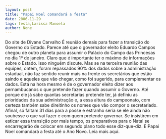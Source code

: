 ```yaml
---
layout: post
title: "Papai Noel comandará a festa"
date: 2006-11-29
tags: festa,Larissa Manoela
author: None
---
```

Do site de Divane Carvalho
É reunião demais para fazer a transição do Governo do Estado. Parece até que o governador eleito Eduardo Campos chegou de outro planeta para assumir o Palácio do Campo das Princesas no dia 1º de janeiro.
Claro que é importante ter o máximo de informações sobre o Estado. Isso ninguém discute. Mas se na terceira reunião das equipes, ontem, foram repassados 90% dos dados sobre a administração estadual, não faz sentido reunir mais na frente os secretários que estão saindo e aqueles que vão chegar, como foi sugerido, para complementar os dados.
Está na hora mesmo é de o governador eleito dizer aos pernambucanos o que pretende fazer quando assumir o Governo. Até porque ele já sabe quantas
 secretarias pretende ter, já definiu as prioridades da sua administração e, a essa altura do campeonato, com certeza também sabe direitinho os nomes que vão compor o secretariado. 
Afinal, só faltam 31 dias para a posse e estranho seria se ele ainda não soubesse o que vai fazer e com quem pretende governar.
Se insistirem em esticar essa transição por mais tempo, os preparativos para o Natal se encarregarão de colocar em segundo plano todo esse diz-que-diz. E Papai Noel comandará a festa até o Ano Novo.
Leia mais aqui. 